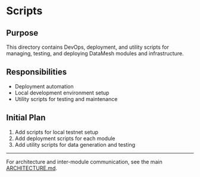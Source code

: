 # Scripts

## Purpose
This directory contains DevOps, deployment, and utility scripts for managing, testing, and deploying DataMesh modules and infrastructure.

## Responsibilities
- Deployment automation
- Local development environment setup
- Utility scripts for testing and maintenance

## Initial Plan
1. Add scripts for local testnet setup
2. Add deployment scripts for each module
3. Add utility scripts for data generation and testing

---

For architecture and inter-module communication, see the main [ARCHITECTURE.md](../docs/ARCHITECTURE.md). 